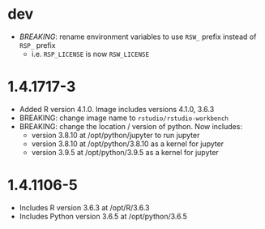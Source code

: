 # dev

- *BREAKING*: rename environment variables to use `RSW_` prefix instead of `RSP_` prefix
  - i.e. `RSP_LICENSE` is now `RSW_LICENSE`

# 1.4.1717-3

- Added R version 4.1.0. Image includes versions 4.1.0, 3.6.3
- BREAKING: change image name to `rstudio/rstudio-workbench`  
- BREAKING: change the location / version of python. Now includes:
  - version 3.8.10 at /opt/python/jupyter to run jupyter
  - version 3.8.10 at /opt/python/3.8.10 as a kernel for jupyter  
  - version 3.9.5 at /opt/python/3.9.5 as a kernel for jupyter

# 1.4.1106-5

- Includes R version 3.6.3 at /opt/R/3.6.3
- Includes Python version 3.6.5 at /opt/python/3.6.5
